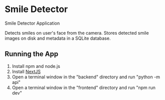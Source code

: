 # Smile Detector
Smile Detector Application

Detects smiles on user's face from the camera. Stores detected smile images on disk and metadata in a SQLite database.

## Running the App

1. Install npm and node.js
1. Install [NextJS](https://nextjs.org/docs/app/getting-started/installation#manual-installation)
1. Open a terminal window in the "backend" directory and run "python -m api"
1. Open a terminal window in the "frontend" directory and run "npm run dev"
